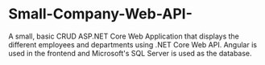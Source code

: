# Small-Company-Web-API-
A small, basic CRUD ASP.NET Core Web Application that displays the different employees and departments using .NET Core Web API. Angular is used in the frontend and Microsoft's SQL Server is used as the database.
